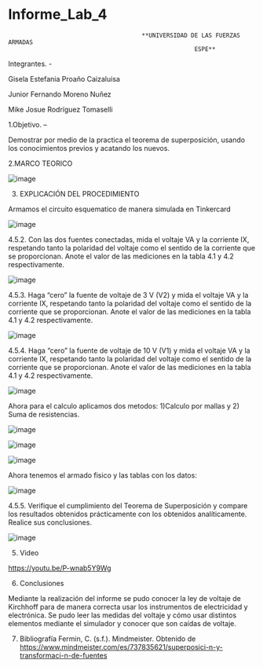 # Informe_Lab_4

                                          **UNIVERSIDAD DE LAS FUERZAS ARMADAS
                                                         ESPE**
Integrantes. - 

Gisela Estefania Proaño Caizaluisa

Junior Fernando Moreno Nuñez

Mike Josue Rodríguez Tomaselli

1.Objetivo. – 

Demostrar por medio de la practica el teorema de superposición, usando los conocimientos previos y acatando los nuevos.

2.MARCO TEORICO

![image](https://user-images.githubusercontent.com/116831534/209171412-41b46cb5-ea75-4f51-8c53-5899d4948779.png)

3. EXPLICACIÓN DEL PROCEDIMIENTO

Armamos el circuito esquematico de manera simulada en Tinkercard

![image](https://user-images.githubusercontent.com/116831534/209168716-e18206dd-9688-4495-9034-1b7f45f22f54.png)

4.5.2. Con las dos fuentes conectadas, mida el voltaje VA y la corriente IX, respetando tanto la polaridad del voltaje como el sentido de la corriente que se proporcionan. Anote el valor de las mediciones en la tabla 4.1 y 4.2 respectivamente.

![image](https://user-images.githubusercontent.com/116831534/209168926-22c126b3-88bc-4bb7-8355-ef0b689f0747.png)

4.5.3. Haga “cero” la fuente de voltaje de 3 V (V2) y mida el voltaje VA y la corriente IX, respetando tanto la polaridad del voltaje como el sentido de la corriente que se proporcionan. Anote el valor de las mediciones en la tabla 4.1 y 4.2 respectivamente.

![image](https://user-images.githubusercontent.com/116831534/209169150-b26e9f16-b8f9-4c50-bc84-c8a49e0bf6e0.png)

4.5.4. Haga “cero” la fuente de voltaje de 10 V (V1) y mida el voltaje VA y la corriente IX, respetando tanto la polaridad del voltaje como el sentido de la corriente que se proporcionan. Anote el valor de las mediciones en la tabla 4.1 y 4.2 respectivamente.

![image](https://user-images.githubusercontent.com/116831534/209169184-7debbe5f-1644-4e83-ac5f-eea726e18cda.png)

Ahora para el calculo aplicamos dos metodos: 1)Calculo por mallas y 2) Suma de resistencias.

![image](https://user-images.githubusercontent.com/116831534/209169504-a9b21ea9-6e6a-4200-86c9-92fa8d060d45.png)

![image](https://user-images.githubusercontent.com/116831534/209169578-1ea8130a-8ec1-48e3-9673-8b94823bd487.png)

![image](https://user-images.githubusercontent.com/116831534/209169608-811927e1-9935-44b3-9ef2-824f3dd3e8d0.png)

Ahora tenemos el armado fisico y las tablas con los datos:

![image](https://user-images.githubusercontent.com/116831534/209170332-cd4f5f0a-2dcc-42b6-b1b5-00c6ddd8c60b.png)

4.5.5. Verifique el cumplimiento del Teorema de Superposición y compare los resultados obtenidos prácticamente con los obtenidos analíticamente. Realice sus conclusiones.

![image](https://user-images.githubusercontent.com/116831534/209170656-1e9530ee-7300-4434-a22a-50bc630154e0.png)

5. Video

https://youtu.be/P-wnab5Y9Wg

6. Conclusiones

Mediante la realización del informe se pudo conocer la ley de voltaje de Kirchhoff para de manera correcta usar los instrumentos de electricidad y electrónica. Se pudo leer las medidas del voltaje y cómo usar distintos elementos mediante el simulador y conocer que son caídas de voltaje.

7. Bibliografía
Fermin, C. (s.f.). Mindmeister. Obtenido de https://www.mindmeister.com/es/737835621/superposici-n-y-transformaci-n-de-fuentes












